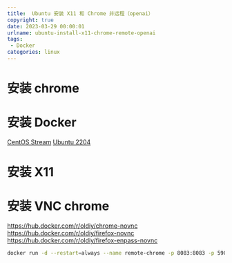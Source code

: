 ```yaml
---
title:  Ubuntu 安装 X11 和 Chrome 并远程（openai）
copyright: true
date: 2023-03-29 00:00:01
urlname: ubuntu-install-x11-chrome-remote-openai
tags: 
 - Docker
categories: linux
---
```

# 安装 chrome

<!--more-->
# 安装 Docker
[CentOS Stream](](../../2023-01-04/centos-stream-8-install-docker-and-link-portainer))
[Ubuntu 2204](](../../2023-03-29/ubuntu-2204-install-docker-and-link-portainer))

# 安装 X11

# 安装 VNC chrome
https://hub.docker.com/r/oldiy/chrome-novnc
https://hub.docker.com/r/oldiy/firefox-novnc
https://hub.docker.com/r/oldiy/firefox-enpass-novnc


```bash
docker run -d --restart=always --name remote-chrome -p 8083:8083 -p 5900:5900 oldiy/chrome-novnc:latest

```